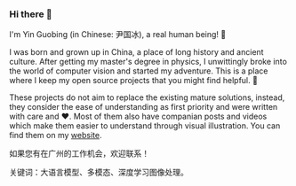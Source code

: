 ### Hi there 👋

I'm Yin Guobing (in Chinese: 尹国冰), a real human being! :runner:

I was born and grown up in China, a place of long history and ancient culture. After getting my master's degree in physics, I unwittingly broke into the world of computer vision and started my adventure. This is a place where I keep my open source projects that you might find helpful. 🌱

These projects do not aim to replace the existing mature solutions, instead, they consider the ease of understanding as first priority and were written with care and :heart:. Most of them also have companian posts and videos which make them easier to understand through visual illustration. You can find them on my [website](https://yinguobing.com/playground/).

如果您有在广州的工作机会，欢迎联系！

关键词：大语言模型、多模态、深度学习图像处理。
